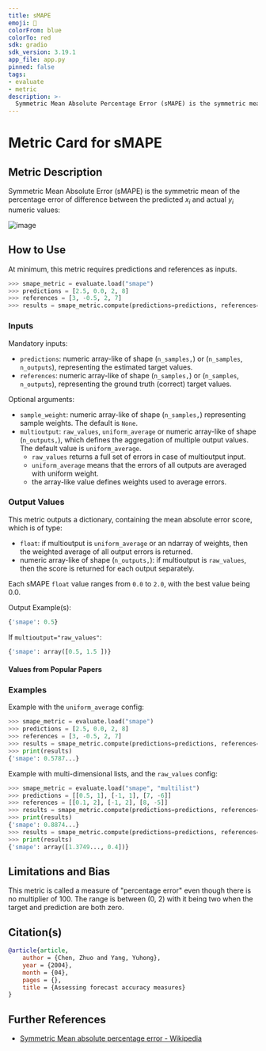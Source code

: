 ```yaml
---
title: sMAPE
emoji: 🤗 
colorFrom: blue
colorTo: red
sdk: gradio
sdk_version: 3.19.1
app_file: app.py
pinned: false
tags:
- evaluate
- metric
description: >-
  Symmetric Mean Absolute Percentage Error (sMAPE) is the symmetric mean percentage error difference between the predicted and actual values defined by Chen and Yang (2004).
---
```


# Metric Card for sMAPE


## Metric Description

Symmetric Mean Absolute Error (sMAPE) is the symmetric mean of the percentage error of difference between the predicted $x_i$ and actual $y_i$ numeric values:

![image](https://user-images.githubusercontent.com/8100/200009801-ae8be6c8-facf-401b-8df0-3f80a458b9f4.png)


## How to Use

At minimum, this metric requires predictions and references as inputs.

```python
>>> smape_metric = evaluate.load("smape")
>>> predictions = [2.5, 0.0, 2, 8]
>>> references = [3, -0.5, 2, 7]
>>> results = smape_metric.compute(predictions=predictions, references=references)
```

### Inputs

Mandatory inputs: 
- `predictions`: numeric array-like of shape (`n_samples,`) or (`n_samples`, `n_outputs`), representing the estimated target values.
- `references`: numeric array-like of shape (`n_samples,`) or (`n_samples`, `n_outputs`), representing the ground truth (correct) target values.

Optional arguments:
- `sample_weight`: numeric array-like of shape (`n_samples,`) representing sample weights. The default is `None`.
- `multioutput`: `raw_values`, `uniform_average` or numeric array-like of shape (`n_outputs,`), which defines the aggregation of multiple output values. The default value is `uniform_average`.
  - `raw_values` returns a full set of errors in case of multioutput input.
  - `uniform_average` means that the errors of all outputs are averaged with uniform weight. 
  - the array-like value defines weights used to average errors.

### Output Values
This metric outputs a dictionary, containing the mean absolute error score, which is of type:
- `float`: if multioutput is `uniform_average` or an ndarray of weights, then the weighted average of all output errors is returned.
- numeric array-like of shape (`n_outputs,`): if multioutput is `raw_values`, then the score is returned for each output separately. 

Each sMAPE `float` value ranges from `0.0` to `2.0`, with the best value being 0.0.

Output Example(s):
```python
{'smape': 0.5}
```

If `multioutput="raw_values"`:
```python
{'smape': array([0.5, 1.5 ])}
```

#### Values from Popular Papers


### Examples

Example with the `uniform_average` config:
```python
>>> smape_metric = evaluate.load("smape")
>>> predictions = [2.5, 0.0, 2, 8]
>>> references = [3, -0.5, 2, 7]
>>> results = smape_metric.compute(predictions=predictions, references=references)
>>> print(results)
{'smape': 0.5787...}
```

Example with multi-dimensional lists, and the `raw_values` config:
```python
>>> smape_metric = evaluate.load("smape", "multilist")
>>> predictions = [[0.5, 1], [-1, 1], [7, -6]]
>>> references = [[0.1, 2], [-1, 2], [8, -5]]
>>> results = smape_metric.compute(predictions=predictions, references=references)
>>> print(results)
{'smape': 0.8874...}
>>> results = smape_metric.compute(predictions=predictions, references=references, multioutput='raw_values')
>>> print(results)
{'smape': array([1.3749..., 0.4])}
```

## Limitations and Bias
This metric is called a measure of "percentage error" even though there is no multiplier of 100. The range is between (0, 2) with it being two when the target and prediction are both zero. 

## Citation(s)

```bibtex
@article{article,
    author = {Chen, Zhuo and Yang, Yuhong},
    year = {2004},
    month = {04},
    pages = {},
    title = {Assessing forecast accuracy measures}
}
```

## Further References
- [Symmetric Mean absolute percentage error - Wikipedia](https://en.wikipedia.org/wiki/Symmetric_mean_absolute_percentage_error)
